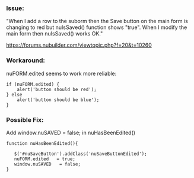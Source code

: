 ### Issue: 

"When I add a row to the suborm then the Save button on the main form is changing to red but nuIsSaved() function shows "true".
When I modify the main form then nuIsSaved() works OK."

https://forums.nubuilder.com/viewtopic.php?f=20&t=10260

### Workaround:

nuFORM.edited seems to work more reliable:

```
if (nuFORM.edited) {
    alert('button should be red');
} else
    alert('button should be blue');
}
```

### Possible Fix:

Add window.nuSAVED  = false;  in nuHasBeenEdited()

```
function nuHasBeenEdited(){
   
   $('#nuSaveButton').addClass('nuSaveButtonEdited');
   nuFORM.edited   = true;
   window.nuSAVED   = false; 
}
```

